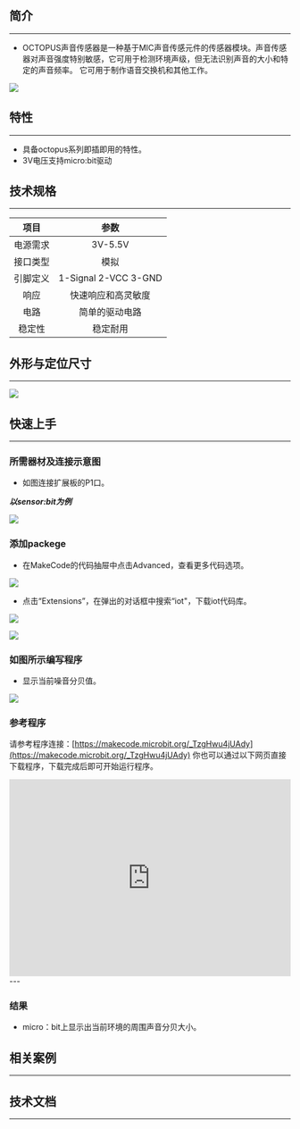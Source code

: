 ## 简介
---
- OCTOPUS声音传感器是一种基于MIC声音传感元件的传感器模块。声音传感器对声音强度特别敏感，它可用于检测环境声级，但无法识别声音的大小和特定的声音频率。 它可用于制作语音交换机和其他工作。

 ![](https://i.imgur.com/RYuGvVY.jpg)

## 特性
---
- 具备octopus系列即插即用的特性。
- 3V电压支持micro:bit驱动

## 技术规格
---
项目 | 参数 
:-: | :-: 
电源需求|3V-5.5V
接口类型|模拟
引脚定义|1-Signal 2-VCC 3-GND
响应|快速响应和高灵敏度
电路|简单的驱动电路
稳定性|稳定耐用

## 外形与定位尺寸
---
 ![](https://i.imgur.com/vSCVTwl.png)

## 快速上手
---

### 所需器材及连接示意图
- 如图连接扩展板的P1口。

***以sensor:bit为例***

 ![](https://i.imgur.com/ALobDLt.png)

### 添加packege
- 在MakeCode的代码抽屉中点击Advanced，查看更多代码选项。

 ![](https://i.imgur.com/smtcNoB.png)

- 点击“Extensions”，在弹出的对话框中搜索“iot"，下载iot代码库。

 ![](https://i.imgur.com/AaZxCEb.jpg)

 ![](https://i.imgur.com/KBD2b39.png)

### 如图所示编写程序
- 显示当前噪音分贝值。

 ![](https://i.imgur.com/eGW5JbX.png)


### 参考程序
请参考程序连接：[https://makecode.microbit.org/_TzgHwu4jUAdy](https://makecode.microbit.org/_TzgHwu4jUAdy)
你也可以通过以下网页直接下载程序，下载完成后即可开始运行程序。

<div style="position:relative;height:0;padding-bottom:70%;overflow:hidden;"><iframe style="position:absolute;top:0;left:0;width:100%;height:100%;" src="https://makecode.microbit.org/#pub:_TzgHwu4jUAdy" frameborder="0" sandbox="allow-popups allow-forms allow-scripts allow-same-origin"></iframe></div>  
---

### 结果
- micro：bit上显示出当前环境的周围声音分贝大小。

## 相关案例
---

## 技术文档
---
